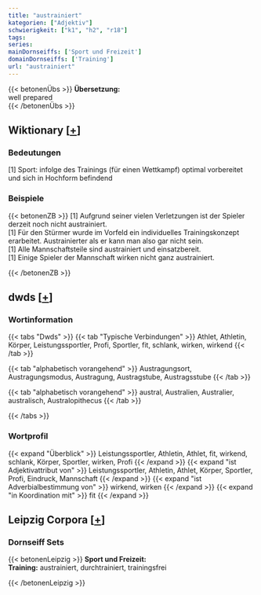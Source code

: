 ```yaml
---
title: "austrainiert"
kategorien: ["Adjektiv"]
schwierigkeit: ["k1", "h2", "r18"]
tags:
series:
mainDornseiffs: ['Sport und Freizeit']
domainDornseiffs: ['Training']
url: "austrainiert"
---
```


{{< betonenÜbs >}}
**Übersetzung:**  
well prepared  
{{< /betonenÜbs >}}

## Wiktionary [[+](https://de.wiktionary.org/wiki/austrainiert)]

### Bedeutungen
[1] Sport: infolge des Trainings (für einen Wettkampf) optimal vorbereitet und sich in Hochform befindend  

### Beispiele
{{< betonenZB >}}
[1] Aufgrund seiner vielen Verletzungen ist der Spieler derzeit noch nicht austrainiert.  
[1] Für den Stürmer wurde im Vorfeld ein individuelles Trainingskonzept erarbeitet. Austrainierter als er kann man also gar nicht sein.  
[1] Alle Mannschaftsteile sind austrainiert und einsatzbereit.  
[1] Einige Spieler der Mannschaft wirken nicht ganz austrainiert.  

{{< /betonenZB >}}


## dwds [[+](https://www.dwds.de/wb/austrainiert)]

### Wortinformation
{{< tabs "Dwds" >}}
{{< tab "Typische Verbindungen" >}}
Athlet, Athletin, Körper, Leistungssportler, Profi, Sportler, fit, schlank, wirken, wirkend
{{< /tab >}}

{{< tab "alphabetisch vorangehend" >}}
Austragungsort, Austragungsmodus, Austragung, Austragstube, Austragsstube
{{< /tab >}}

{{< tab "alphabetisch vorangehend" >}}
austral, Australien, Australier, australisch, Australopithecus
{{< /tab >}}

{{< /tabs >}}

### Wortprofil
{{< expand "Überblick" >}} Leistungssportler, Athletin, Athlet, fit, wirkend, schlank, Körper, Sportler, wirken, Profi {{< /expand >}}
{{< expand "ist Adjektivattribut von" >}} Leistungssportler, Athletin, Athlet, Körper, Sportler, Profi, Eindruck, Mannschaft {{< /expand >}}
{{< expand "ist Adverbialbestimmung von" >}} wirkend, wirken {{< /expand >}}
{{< expand "in Koordination mit" >}} fit {{< /expand >}}

## Leipzig Corpora [[+](https://corpora.uni-leipzig.de/en/res?word=austrainiert&corpusId=deu_newscrawl-public_2018)]

### Dornseiff Sets
{{< betonenLeipzig >}}
**Sport und Freizeit:**  
**Training:** austrainiert, durchtrainiert, trainingsfrei  

{{< /betonenLeipzig >}}
